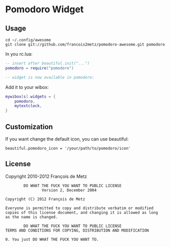# Pomodoro Widget

## Usage

    cd ~/.config/awesome
    git clone git://github.com/francois2metz/pomodoro-awesome.git pomodoro

In you rc.lua:

```lua
-- insert after beautiful.init("...")
pomodoro = require("pomodoro")

-- widget is now available in pomodoro:
```

Add it to your wibox:

```lua
mywibox[s].widgets = {
    pomodoro,
    mytextclock,
}
```

## Customization

If you want change the default icon, you can use beautiful:

    beautiful.pomodoro_icon = '/your/path/to/pomodoro/icon'

## License

Copyright 2010-2012 François de Metz

            DO WHAT THE FUCK YOU WANT TO PUBLIC LICENSE
                    Version 2, December 2004

    Copyright (C) 2012 François de Metz

    Everyone is permitted to copy and distribute verbatim or modified
    copies of this license document, and changing it is allowed as long
    as the name is changed.

            DO WHAT THE FUCK YOU WANT TO PUBLIC LICENSE
    TERMS AND CONDITIONS FOR COPYING, DISTRIBUTION AND MODIFICATION

    0. You just DO WHAT THE FUCK YOU WANT TO.

